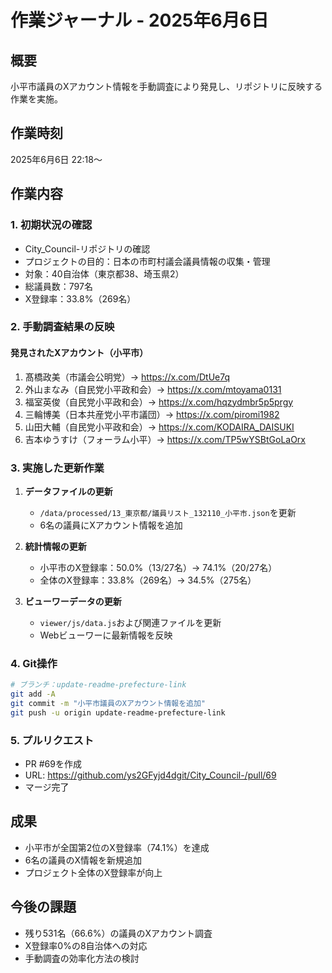 # 作業ジャーナル - 2025年6月6日

## 概要
小平市議員のXアカウント情報を手動調査により発見し、リポジトリに反映する作業を実施。

## 作業時刻
2025年6月6日 22:18〜

## 作業内容

### 1. 初期状況の確認
- City_Council-リポジトリの確認
- プロジェクトの目的：日本の市町村議会議員情報の収集・管理
- 対象：40自治体（東京都38、埼玉県2）
- 総議員数：797名
- X登録率：33.8%（269名）

### 2. 手動調査結果の反映
#### 発見されたXアカウント（小平市）
1. 髙橋政美（市議会公明党）→ https://x.com/DtUe7q
2. 外山まなみ（自民党小平政和会）→ https://x.com/mtoyama0131
3. 福室英俊（自民党小平政和会）→ https://x.com/hqzydmbr5p5prgy
4. 三輪博美（日本共産党小平市議団）→ https://x.com/piromi1982
5. 山田大輔（自民党小平政和会）→ https://x.com/KODAIRA_DAISUKI
6. 吉本ゆうすけ（フォーラム小平）→ https://x.com/TP5wYSBtGoLaOrx

### 3. 実施した更新作業
1. **データファイルの更新**
   - `/data/processed/13_東京都/議員リスト_132110_小平市.json`を更新
   - 6名の議員にXアカウント情報を追加

2. **統計情報の更新**
   - 小平市のX登録率：50.0%（13/27名）→ 74.1%（20/27名）
   - 全体のX登録率：33.8%（269名）→ 34.5%（275名）

3. **ビューワーデータの更新**
   - `viewer/js/data.js`および関連ファイルを更新
   - Webビューワーに最新情報を反映

### 4. Git操作
```bash
# ブランチ：update-readme-prefecture-link
git add -A
git commit -m "小平市議員のXアカウント情報を追加"
git push -u origin update-readme-prefecture-link
```

### 5. プルリクエスト
- PR #69を作成
- URL: https://github.com/ys2GFyjd4dgit/City_Council-/pull/69
- マージ完了

## 成果
- 小平市が全国第2位のX登録率（74.1%）を達成
- 6名の議員のX情報を新規追加
- プロジェクト全体のX登録率が向上

## 今後の課題
- 残り531名（66.6%）の議員のXアカウント調査
- X登録率0%の8自治体への対応
- 手動調査の効率化方法の検討